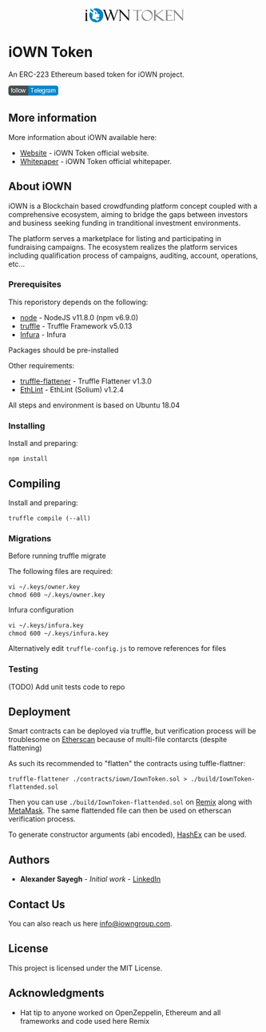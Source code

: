 <p align="center">
  <img src="./assets/iown-logo.png">
</p>

# iOWN Token

An ERC-223 Ethereum based token for iOWN project.

[![Telegram icon](./assets/telegram-follow.png)](https://t.me/iOWNToken)

## More information

More information about iOWN available here:

* [Website](https://www.iowntoken.com) - iOWN Token official website.
* [Whitepaper](https://www.iowntoken.com/whitepaper) - iOWN Token official whitepaper.

## About iOWN

iOWN is a Blockchain based crowdfunding platform concept coupled with a comprehensive ecosystem, 
aiming to bridge the gaps between investors and business seeking funding in tranditional investment environments.

The platform serves a marketplace for listing and participating in fundraising campaigns.
The ecosystem realizes the platform services including qualification process of campaigns, auditing, account, operations, etc...

### Prerequisites

This reporistory depends on the following:

* [node](https://nodejs.org) - NodeJS v11.8.0 (npm v6.9.0)
* [truffle](https://truffleframework.com) - Truffle Framework v5.0.13
* [Infura](https://infura.io) - Infura 

Packages should be pre-installed

Other requirements:

* [truffle-flattener](https://github.com/nomiclabs/truffle-flattener) - Truffle Flattener v1.3.0
* [EthLint](https://github.com/duaraghav8/Ethlint) - EthLint (Solium) v1.2.4

All steps and environment is based on Ubuntu 18.04

### Installing

Install and preparing:

```
npm install
```

## Compiling

Install and preparing:

```
truffle compile (--all)
```

### Migrations

Before running truffle migrate

The following files are required:

```
vi ~/.keys/owner.key
chmod 600 ~/.keys/owner.key
```

Infura configuration

```
vi ~/.keys/infura.key
chmod 600 ~/.keys/infura.key
```

Alternatively edit `truffle-config.js` to remove references for files

### Testing

(TODO) Add unit tests code to repo

## Deployment

Smart contracts can be deployed via truffle, but verification process will be troublesome on [Etherscan](https://etherscan.io) because of multi-file contarcts (despite flattening)

As such its recommended to "flatten" the contracts using tuffle-flattner:

```
truffle-flattener ./contracts/iown/IownToken.sol > ./build/IownToken-flattended.sol
```

Then you can use `./build/IownToken-flattended.sol` on [Remix](https://remix.ethereum.org) along with [MetaMask](https://metamask.io).
The same flattended file can then be used on etherscan verification process.

To generate constructor arguments (abi encoded), [HashEx](https://abi.hashex.org) can be used.

## Authors

* **Alexander Sayegh** - *Initial work* - [LinkedIn](https://www.linkedin.com/in/alexandersayegh/)

## Contact Us

You can also reach us here [info@iowngroup.com](mailto:info@iowngroup.com).

## License

This project is licensed under the MIT License.

## Acknowledgments

* Hat tip to anyone worked on OpenZeppelin, Ethereum and all frameworks and code used here
Remix
